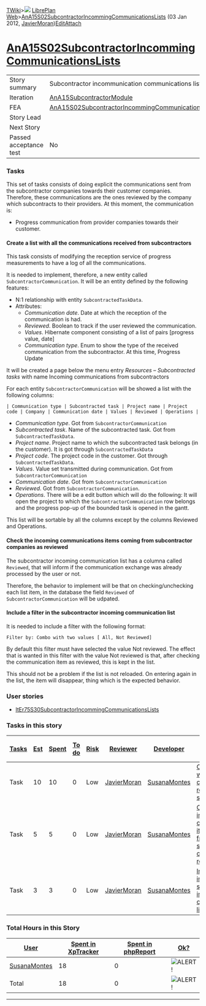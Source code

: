 [TWiki](/twiki/Main/WebHome)&gt;![](/twiki/TWiki/TWikiDocGraphics/web-bg-small.gif) [LibrePlan Web](/twiki/LibrePlan/WebHome)&gt;[AnA15S02SubcontractorIncommingCommunicationsLists](http://wiki.libreplan-enterprise.com/twiki/LibrePlan/AnA15S02SubcontractorIncommingCommunicationsLists "Topic revision: 3 (03 Jan 2012 - 16:39:53)") (03 Jan 2012, [JavierMoran](/twiki/Main/JavierMoran))[Edit](http://wiki.libreplan-enterprise.com/twiki/bin/edit/LibrePlan/AnA15S02SubcontractorIncommingCommunicationsLists?t=1520337859 "Edit this topic text")[Attach](/twiki/bin/attach/LibrePlan/AnA15S02SubcontractorIncommingCommunicationsLists "Attach an image or document to this topic")

 [AnA15S02SubcontractorIncommingCommunicationsLists](/twiki/LibrePlan/AnA15S02SubcontractorIncommingCommunicationsLists)
====================================================================================================================================================================================



|                        |                                                                                                                                  |
|------------------------|----------------------------------------------------------------------------------------------------------------------------------|
| Story summary          | Subcontractor incommunication communications list                                                                                |
| Iteration              | [AnA15SubcontractorModule](/twiki/LibrePlan/AnA15SubcontractorModule)                                                   |
| FEA                    | [AnA15S02SubcontractorIncommingCommunicationsLists](/twiki/LibrePlan/AnA15S02SubcontractorIncommingCommunicationsLists) |
| Story Lead             |                                                                                                                                  |
| Next Story             |                                                                                                                                  |
| Passed acceptance test | No                                                                                                                               |

###  Tasks

This set of tasks consists of doing explicit the communications sent from the subcontractor companies towards their customer companies. Therefore, these communications are the ones reviewed by the company which subcontracts to their providers. At this moment, the communication is:

-   Progress communication from provider companies towards their customer.



####  Create a list with all the communications received from subcontractors

This task consists of modifying the reception service of progress measurements to have a log of all the communications.

It is needed to implement, therefore, a new entity called `SubcontractorCommunication`. It will be an entity defined by the following features:

-   N:1 relationship with entity `SubcontractedTaskData`.
-   Attributes:
    -   *Communication date*. Date at which the reception of the communication is had.
    -   *Reviewed*. Boolean to track if the user reviewed the communication.
    -   *Values*. Hibernate component consisting of a list of pairs \[progress value, date\]
    -   *Communication type*. Enum to show the type of the received communication from the subcontractor. At this time, Progress Update

It will be created a page below the menu entry *Resources – Subcontracted tasks* with name Incoming communications from subcontractors

For each entity `SubcontractorCommunication` will be showed a list with the following columns:

    | Communication type | Subcontracted task | Project name | Project code | Company | Communication date | Values | Reviewed | Operations |

-   *Communication type*. Got from `SubcontractorCommunication`
-   *Subcontracted task*. Name of the subcontracted task. Got from `SubcontractedTaskData`.
-   *Project name*. Project name to which the subcontracted task belongs (in the customer). It is got through `SubcontractedTaskData`
-   *Project code*. The project code in the customer. Got through `SubcontractedTaskData`.
-   *Values*. Value set transmitted during communication. Got from `SubcontractorCommunication`
-   *Communication date*. Got from `SubcontractorCommunication`
-   *Reviewed*. Got from `SubcontractorCommunication`.
-   *Operations*. There will be a edit button which will do the following: It will open the project to which the `SubcontractorCommunication` row belongs and the progress pop-up of the bounded task is opened in the gantt.

This list will be sortable by all the columns except by the columns Reviewed and Operations.



####  Check the incoming communications items coming from subcontractor companies as reviewed

The subcontractor incoming communication list has a columna called `Reviewed`, that will inform if the communication exchange was already processed by the user or not.

Therefore, the behavior to implement will be that on checking/unchecking each list item, in the database the field `Reviewed` of `SubcontractorCommunication` will be udpated.



####  Include a filter in the subcontractor incoming communication list

It is needed to include a filter with the following format:

    Filter by: Combo with two values [ All, Not Reviewed]

By default this filter must have selected the value Not reviewed. The effect that is wanted in this filter with the value Not reviewed is that, after checking the communication item as reviewed, this is kept in the list.

This should not be a problem if the list is not reloaded. On entering again in the list, the item will disappear, thing which is the expected behavior.

###  User stories

-   [ItEr75S30SubcontractorIncommingCommunicationsLists](/twiki/LibrePlan/ItEr75S30SubcontractorIncommingCommunicationsLists)

###  Tasks in this story



| [Tasks](http://wiki.libreplan-enterprise.com/twiki/LibrePlan/AnA15S02SubcontractorIncommingCommunicationsLists?sortcol=0;table=2;up=0#sorted_table "Sort by this column") | [Est](http://wiki.libreplan-enterprise.com/twiki/LibrePlan/AnA15S02SubcontractorIncommingCommunicationsLists?sortcol=1;table=2;up=0#sorted_table "Sort by this column") | [Spent](http://wiki.libreplan-enterprise.com/twiki/LibrePlan/AnA15S02SubcontractorIncommingCommunicationsLists?sortcol=2;table=2;up=0#sorted_table "Sort by this column") | [To do](http://wiki.libreplan-enterprise.com/twiki/LibrePlan/AnA15S02SubcontractorIncommingCommunicationsLists?sortcol=3;table=2;up=0#sorted_table "Sort by this column") | [Risk](http://wiki.libreplan-enterprise.com/twiki/LibrePlan/AnA15S02SubcontractorIncommingCommunicationsLists?sortcol=4;table=2;up=0#sorted_table "Sort by this column") | [Reviewer](http://wiki.libreplan-enterprise.com/twiki/LibrePlan/AnA15S02SubcontractorIncommingCommunicationsLists?sortcol=5;table=2;up=0#sorted_table "Sort by this column") | [Developer](http://wiki.libreplan-enterprise.com/twiki/LibrePlan/AnA15S02SubcontractorIncommingCommunicationsLists?sortcol=6;table=2;up=0#sorted_table "Sort by this column") | [Task Name](http://wiki.libreplan-enterprise.com/twiki/LibrePlan/AnA15S02SubcontractorIncommingCommunicationsLists?sortcol=7;table=2;up=0#sorted_table "Sort by this column") | [Start Date](http://wiki.libreplan-enterprise.com/twiki/LibrePlan/AnA15S02SubcontractorIncommingCommunicationsLists?sortcol=8;table=2;up=0#sorted_table "Sort by this column") | [Est End Date](http://wiki.libreplan-enterprise.com/twiki/LibrePlan/AnA15S02SubcontractorIncommingCommunicationsLists?sortcol=9;table=2;up=0#sorted_table "Sort by this column") | [End Date](http://wiki.libreplan-enterprise.com/twiki/LibrePlan/AnA15S02SubcontractorIncommingCommunicationsLists?sortcol=10;table=2;up=0#sorted_table "Sort by this column") |
|------------------------------------------------------------------------------------------------------------------------------------------------------------------------------------|----------------------------------------------------------------------------------------------------------------------------------------------------------------------------------|------------------------------------------------------------------------------------------------------------------------------------------------------------------------------------|------------------------------------------------------------------------------------------------------------------------------------------------------------------------------------|-----------------------------------------------------------------------------------------------------------------------------------------------------------------------------------|---------------------------------------------------------------------------------------------------------------------------------------------------------------------------------------|----------------------------------------------------------------------------------------------------------------------------------------------------------------------------------------|----------------------------------------------------------------------------------------------------------------------------------------------------------------------------------------|-----------------------------------------------------------------------------------------------------------------------------------------------------------------------------------------|-------------------------------------------------------------------------------------------------------------------------------------------------------------------------------------------|----------------------------------------------------------------------------------------------------------------------------------------------------------------------------------------|
| Task                                                                                                                                                                               | 10                                                                                                                                                                               | 10                                                                                                                                                                                 | 0                                                                                                                                                                                  | Low                                                                                                                                                                               | [JavierMoran](/twiki/Main/JavierMoran)                                                                                                                                       | [SusanaMontes](/twiki/Main/SusanaMontes)                                                                                                                                      | [Create a list with all the communications received from subcontractors](/twiki/LibrePlan/AnA15S02SubcontractorIncommingCommunicationsLists#TasK1)                            |                                                                                                                                                                                         |                                                                                                                                                                                           |                                                                                                                                                                                        |
| Task                                                                                                                                                                               | 5                                                                                                                                                                                | 5                                                                                                                                                                                  | 0                                                                                                                                                                                  | Low                                                                                                                                                                               | [JavierMoran](/twiki/Main/JavierMoran)                                                                                                                                       | [SusanaMontes](/twiki/Main/SusanaMontes)                                                                                                                                      | [Check the incoming communications items coming from subcontractor companies as reviewed](/twiki/LibrePlan/AnA15S02SubcontractorIncommingCommunicationsLists#TasK2)           |                                                                                                                                                                                         |                                                                                                                                                                                           |                                                                                                                                                                                        |
| Task                                                                                                                                                                               | 3                                                                                                                                                                                | 3                                                                                                                                                                                  | 0                                                                                                                                                                                  | Low                                                                                                                                                                               | [JavierMoran](/twiki/Main/JavierMoran)                                                                                                                                       | [SusanaMontes](/twiki/Main/SusanaMontes)                                                                                                                                      | [Include a filter in the subcontractor incoming communication list](/twiki/LibrePlan/AnA15S02SubcontractorIncommingCommunicationsLists#TasK3)                                 |                                                                                                                                                                                         |                                                                                                                                                                                           | 0                                                                                                                                                                                      |

###  Total Hours in this Story

| [User](http://wiki.libreplan-enterprise.com/twiki/LibrePlan/AnA15S02SubcontractorIncommingCommunicationsLists?sortcol=0;table=3;up=0#sorted_table "Sort by this column") | [Spent in XpTracker](http://wiki.libreplan-enterprise.com/twiki/LibrePlan/AnA15S02SubcontractorIncommingCommunicationsLists?sortcol=1;table=3;up=0#sorted_table "Sort by this column") | [Spent in phpReport](http://wiki.libreplan-enterprise.com/twiki/LibrePlan/AnA15S02SubcontractorIncommingCommunicationsLists?sortcol=2;table=3;up=0#sorted_table "Sort by this column") | [Ok?](http://wiki.libreplan-enterprise.com/twiki/LibrePlan/AnA15S02SubcontractorIncommingCommunicationsLists?sortcol=3;table=3;up=0#sorted_table "Sort by this column") |
|-----------------------------------------------------------------------------------------------------------------------------------------------------------------------------------|-------------------------------------------------------------------------------------------------------------------------------------------------------------------------------------------------|-------------------------------------------------------------------------------------------------------------------------------------------------------------------------------------------------|----------------------------------------------------------------------------------------------------------------------------------------------------------------------------------|
| [SusanaMontes](/twiki/Main/SusanaMontes)                                                                                                                                 | 18                                                                                                                                                                                              | 0                                                                                                                                                                                               | ![ALERT!](/twiki/TWiki/TWikiDocGraphics/warning.gif "ALERT!")                                                                                                                |
| Total                                                                                                                                                                             | 18                                                                                                                                                                                              | 0                                                                                                                                                                                               | ![ALERT!](/twiki/TWiki/TWikiDocGraphics/warning.gif "ALERT!")                                                                                                                |

------------------------------------------------------------------------
